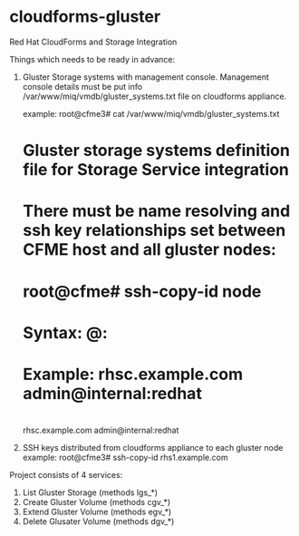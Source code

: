 cloudforms-gluster
==================

Red Hat CloudForms and Storage Integration

Things which needs to be ready in advance:

1. Gluster Storage systems with management console. Management console details must be put info 
   /var/www/miq/vmdb/gluster_systems.txt file on cloudforms appliance.

   example:
     root@cfme3# cat /var/www/miq/vmdb/gluster_systems.txt
     # Gluster storage systems definition file for Storage Service integration 
     # There must be name resolving and ssh key relationships set between CFME host and all gluster nodes: 
     #	root@cfme# ssh-copy-id node
     #
     # Syntax: <FQDN of gluster console host> <user>@<domain>:<password>
     # Example: rhsc.example.com admin@internal:redhat  
     #
     rhsc.example.com admin@internal:redhat

2. SSH keys distributed from cloudforms appliance to each gluster node 
   example:
     root@cfme3# ssh-copy-id rhs1.example.com

Project consists of 4 services:
1. List Gluster Storage (methods lgs_*)
2. Create Gluster Volume (methods cgv_*)
3. Extend Gluster Volume (methods egv_*)
4. Delete Glusater Volume (methods dgv_*)

